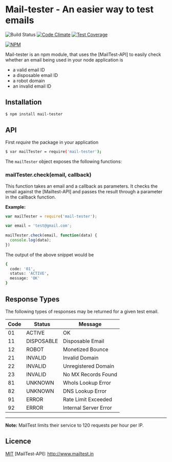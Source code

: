 # Mail-tester - An easier way to test emails 

![Build Status](https://travis-ci.org/campvanilla/mail-tester.svg?branch=master)
[![Code Climate](https://codeclimate.com/github/campvanilla/mail-tester/badges/gpa.svg)](https://codeclimate.com/github/campvanilla/mail-tester)
[![Test Coverage](https://codeclimate.com/github/campvanilla/mail-tester/badges/coverage.svg)](https://codeclimate.com/github/campvanilla/mail-tester/coverage)

[![NPM](https://nodei.co/npm/mail-tester.png)](https://nodei.co/npm/mail-tester/)

Mail-tester is an npm module, that uses the [MailTest-API] to easily check whether an email being used in your node application is
- a valid email ID
- a disposable email ID
- a robot domain
- an invalid email ID

## Installation

```sh
$ npm install mail-tester 
```

## API

First *require* the package in your application

```sh
$ var mailTester = require('mail-tester');
```

The `mailTester` object exposes the following functions:

### mailTester.check(email, callback)

This function takes an email and a callback as parameters. It checks the email against the [Mailtest-API] and passes the result through a parameter in the callback function.

**Example:** 

```js
var mailTester = require('mail-tester');
  
var email = 'test@gmail.com';
  
mailTester.check(email, function(data) {
  console.log(data);
})
```

The output of the above snippet would be 

```sh
{ 
  code: '01', 
  status: 'ACTIVE', 
  message: 'OK' 
}
```

## Response Types

The following types of responses may be returned for a given test email.

| Code | Status     | Message |
|------|------------|---------|
| 01   | ACTIVE     | OK      |
| 11   | DISPOSABLE | Disposable Email   |
| 12   | ROBOT      | Monetized Bounce   |
| 21   | INVALID    | Invalid Domain     |
| 22   | INVALID    | Unregistered Domain|
| 23   | INVALID    | No MX Records Found|
| 81   | UNKNOWN    | WhoIs Lookup Error |
| 82   | UNKNOWN    | DNS Lookup Error   |
| 91   | ERROR      | Rate Limit Exceeded|
| 92   | ERROR      | Internal Server Error |

----------

**Note:** MailTest limits their service to 120 requests per hour per IP. 

## Licence

[MIT](https://github.com/campvanilla/mail-tester/blob/master/LICENSE)
[MailTest-API]: http://www.mailtest.in
